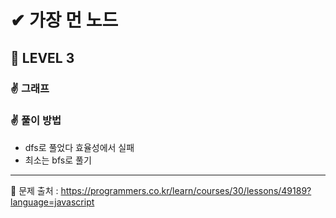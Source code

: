 # ✔ 가장 먼 노드

## 🌈 LEVEL 3

### ✌ 그래프

### ✌ 풀이 방법
- dfs로 풀었다 효율성에서 실패
- 최소는 bfs로 풀기

<hr>

📌 문제 출처 : https://programmers.co.kr/learn/courses/30/lessons/49189?language=javascript

